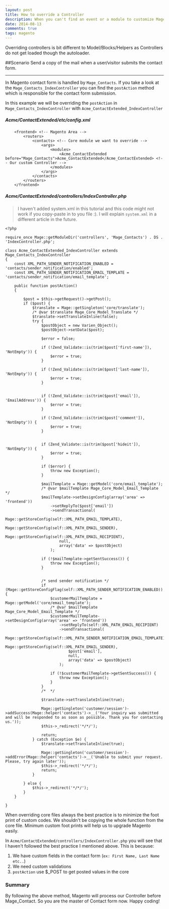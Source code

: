 ```yaml
---
layout: post
title: How to override a Controller
description: When you can't find an event or a module to customize Magento your only savior is controller. Let's have a look at how we can bend Magento by overriding controllers.
date: 2014-08-13
comments: true
tags: magento
---
```


Overriding controllers is bit different to Model/Blocks/Helpers as Controllers do not get loaded though the autoloader.

##Scenario
Send a copy of the mail when a user/visitor submits the contact form.
***

In Magento contact form is handled by `Mage_Contacts`. If you take a look at the `Mage_Contacts_IndexController`
you can find the `postAction` method which is responsible for the contact form submission.

In this example we will be overriding the `postAction` in `Mage_Contacts_IndexController` with `Acme_ContactExtended_IndexController`

##### Acme/ContactExtended/etc/config.xml
```
    <frontend> <!-- Magento Area -->
        <routers>
            <contacts> <!-- Core module we want to override -->
                <args>
                    <modules>
                        <Acme_ContactExtended before="Mage_Contacts">Acme_ContactExtended</Acme_ContactExtended> <!-- Our custom Controller -->
                    </modules>
                </args>
            </contacts>
        </routers>
    </frontend>
```
##### Acme/ContactExtended/controllers/IndexController.php

> I haven't added system.xml in this tutorial and this code might not work if you copy-paste in to you file :). I will explain `system.xml` in a different article in the future.

```
<?php

require_once Mage::getModuleDir('controllers', 'Mage_Contacts') . DS . 'IndexController.php';

class Acme_ContactExtended_IndexController extends Mage_Contacts_IndexController
{
    const XML_PATH_SENDER_NOTIFICATION_ENABLED = 'contacts/sender_notification/enabled';
    const XML_PATH_SENDER_NOTIFICATION_EMAIL_TEMPLATE = 'contacts/sender_notification/email_template';

    public function postAction()
    {

        $post = $this->getRequest()->getPost();
        if ($post) {
            $translate = Mage::getSingleton('core/translate');
            /* @var $translate Mage_Core_Model_Translate */
            $translate->setTranslateInline(false);
            try {
                $postObject = new Varien_Object();
                $postObject->setData($post);

                $error = false;

                if (!Zend_Validate::is(trim($post['first-name']), 'NotEmpty')) {
                    $error = true;
                }

                if (!Zend_Validate::is(trim($post['last-name']), 'NotEmpty')) {
                    $error = true;
                }


                if (!Zend_Validate::is(trim($post['email']), 'EmailAddress')) {
                    $error = true;
                }

                if (!Zend_Validate::is(trim($post['comment']), 'NotEmpty')) {
                    $error = true;
                }


                if (Zend_Validate::is(trim($post['hideit']), 'NotEmpty')) {
                    $error = true;
                }

                if ($error) {
                    throw new Exception();
                }

                $mailTemplate = Mage::getModel('core/email_template');
                /* @var $mailTemplate Mage_Core_Model_Email_Template */
                $mailTemplate->setDesignConfig(array('area' => 'frontend'))
                    ->setReplyTo($post['email'])
                    ->sendTransactional(
                        Mage::getStoreConfig(self::XML_PATH_EMAIL_TEMPLATE),
                        Mage::getStoreConfig(self::XML_PATH_EMAIL_SENDER),
                        Mage::getStoreConfig(self::XML_PATH_EMAIL_RECIPIENT),
                        null,
                        array('data' => $postObject)
                    );

                if (!$mailTemplate->getSentSuccess()) {
                    throw new Exception();
                }


                /* send sender notification */
                if (Mage::getStoreConfigFlag(self::XML_PATH_SENDER_NOTIFICATION_ENABLED)) {
                    $customerMailTemplate = Mage::getModel('core/email_template');
                    /* @var $mailTemplate Mage_Core_Model_Email_Template */
                    $customerMailTemplate->setDesignConfig(array('area' => 'frontend'))
                        ->setReplyTo(self::XML_PATH_EMAIL_RECIPIENT)
                        ->sendTransactional(
                            Mage::getStoreConfig(self::XML_PATH_SENDER_NOTIFICATION_EMAIL_TEMPLATE),
                            Mage::getStoreConfig(self::XML_PATH_EMAIL_SENDER),
                            $post['email'],
                            null,
                            array('data' => $postObject)
                        );

                    if (!$customerMailTemplate->getSentSuccess()) {
                        throw new Exception();
                    }
                }
                /*  */

                $translate->setTranslateInline(true);

                Mage::getSingleton('customer/session')->addSuccess(Mage::helper('contacts')->__('Your inquiry was submitted and will be responded to as soon as possible. Thank you for contacting us.'));
                $this->_redirect('*/*/');

                return;
            } catch (Exception $e) {
                $translate->setTranslateInline(true);

                Mage::getSingleton('customer/session')->addError(Mage::helper('contacts')->__('Unable to submit your request. Please, try again later'));
                $this->_redirect('*/*/');
                return;
            }

        } else {
            $this->_redirect('*/*/');
        }
    }

}

```

When overriding core files always the best practice is to minimize the foot print of custom codes.
We shouldn't be copying the whole function from the core file. Minimum custom foot prints will help us to upgrade Magento easily.

In `Acme/ContactExtended/controllers/IndexController.php` you will see that I haven't followed the best practice I mentioned above.
This is because:

1. We have custom fields in the contact form (`ex: First Name, Last Name etc..`)
2. We need custom validations
3. `postAction` use $_POST to get posted values in the core

### Summary

By following the above method, Magento will process our Controller before Mage_Contact. So you are the master of Contact form now.
Happy coding!
